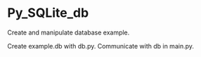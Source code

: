 # Py_SQLite_db
Create and manipulate database example.

Create example.db with db.py.
Communicate with db in main.py.

